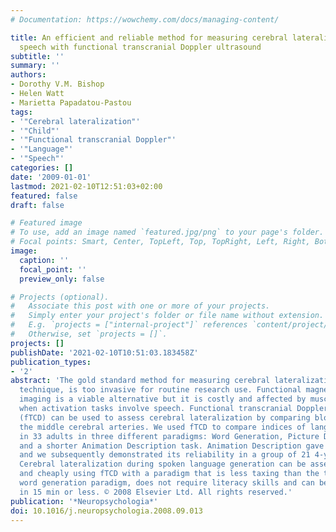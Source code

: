 ```yaml
---
# Documentation: https://wowchemy.com/docs/managing-content/

title: An efficient and reliable method for measuring cerebral lateralization during
  speech with functional transcranial Doppler ultrasound
subtitle: ''
summary: ''
authors:
- Dorothy V.M. Bishop
- Helen Watt
- Marietta Papadatou-Pastou
tags:
- '"Cerebral lateralization"'
- '"Child"'
- '"Functional transcranial Doppler"'
- '"Language"'
- '"Speech"'
categories: []
date: '2009-01-01'
lastmod: 2021-02-10T12:51:03+02:00
featured: false
draft: false

# Featured image
# To use, add an image named `featured.jpg/png` to your page's folder.
# Focal points: Smart, Center, TopLeft, Top, TopRight, Left, Right, BottomLeft, Bottom, BottomRight.
image:
  caption: ''
  focal_point: ''
  preview_only: false

# Projects (optional).
#   Associate this post with one or more of your projects.
#   Simply enter your project's folder or file name without extension.
#   E.g. `projects = ["internal-project"]` references `content/project/deep-learning/index.md`.
#   Otherwise, set `projects = []`.
projects: []
publishDate: '2021-02-10T10:51:03.183458Z'
publication_types:
- '2'
abstract: 'The gold standard method for measuring cerebral lateralization, the Wada
  technique, is too invasive for routine research use. Functional magnetic resonance
  imaging is a viable alternative but it is costly and affected by muscle artefact
  when activation tasks involve speech. Functional transcranial Doppler ultrasonography
  (fTCD) can be used to assess cerebral lateralization by comparing blood flow in
  the middle cerebral arteries. We used fTCD to compare indices of language lateralization
  in 33 adults in three different paradigms: Word Generation, Picture Description
  and a shorter Animation Description task. Animation Description gave valid results,
  and we subsequently demonstrated its reliability in a group of 21 4-year-old children.
  Cerebral lateralization during spoken language generation can be assessed reliably
  and cheaply using fTCD with a paradigm that is less taxing than the traditional
  word generation paradigm, does not require literacy skills and can be completed
  in 15 min or less. © 2008 Elsevier Ltd. All rights reserved.'
publication: '*Neuropsychologia*'
doi: 10.1016/j.neuropsychologia.2008.09.013
---
```

